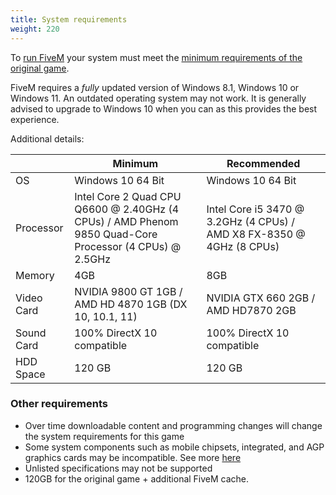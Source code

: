 ```yaml
---
title: System requirements
weight: 220
---
```


To [run FiveM][installing] your system must meet the [minimum requirements of the original game][gtav-system-specs].

FiveM requires a _fully_ updated version of Windows 8.1, Windows 10 or Windows 11. An outdated operating system may not
work. It is generally advised to upgrade to Windows 10 when you can as this provides the best experience.

Additional details:

|                 | Minimum                                                                                     | Recommended                                                                      |
|-----------------|---------------------------------------------------------------------------------------------|----------------------------------------------------------------------------------|
| OS              | Windows 10 64 Bit                                                                            | Windows 10 64 Bit                                                                |
| Processor       | Intel Core 2 Quad CPU Q6600 @ 2.40GHz (4 CPUs) / AMD Phenom 9850 Quad-Core Processor (4 CPUs) @ 2.5GHz | Intel Core i5 3470 @ 3.2GHz (4 CPUs) / AMD X8 FX-8350 @ 4GHz (8 CPUs)             |
| Memory          | 4GB                                                                                         | 8GB                                                                              |
| Video Card      | NVIDIA 9800 GT 1GB / AMD HD 4870 1GB (DX 10, 10.1, 11)                                       | NVIDIA GTX 660 2GB / AMD HD7870 2GB                                              |
| Sound Card      | 100% DirectX 10 compatible                                                                  | 100% DirectX 10 compatible                                                       |
| HDD Space       | 120 GB                                                                                      | 120 GB                                                                           |

### Other requirements

- Over time downloadable content and programming changes will change the system requirements for this game
- Some system components such as mobile chipsets, integrated, and AGP graphics cards may be incompatible. See more [here][client-issues-gpu]
- Unlisted specifications may not be supported
- 120GB for the original game + additional FiveM cache.

[installing]: /docs/client-manual/installing-fivem
[client-issues-gpu]: /docs/support/client-issues#stuck-on-a-colored-background-but-no-menu
[gtav-system-specs]: https://support.rockstargames.com/hc/en-us/articles/203428177